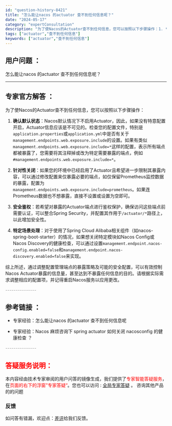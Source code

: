 ```yaml
---
id: "question-history-8421"
title: "怎么能让nacos 的actuator 查不到任何信息呢？"
date: "2024-05-17"
category: "expertConsultation"
description: "为了使Nacos的Actuator查不到任何信息，您可以按照以下步骤操作：1. **确认默认状态**：Nacos默认情况下不启用Actuator，因此，如果没有特意配置开启，Actuator信息应该是不可见的。检查您的配置文件，特别是`application.properties`或`applica"
tags: ["actuator","查不到任何信息"]
keywords: ["actuator","查不到任何信息"]
---
```


## 用户问题 ： 
 怎么能让nacos 的actuator 查不到任何信息呢？  

---------------
## 专家官方解答 ：

为了使Nacos的Actuator查不到任何信息，您可以按照以下步骤操作：

1. **确认默认状态**：Nacos默认情况下不启用Actuator，因此，如果没有特意配置开启，Actuator信息应该是不可见的。检查您的配置文件，特别是`application.properties`或`application.yml`中是否有关于`management.endpoints.web.exposure.include`的设置。如果有类似`management.endpoints.web.exposure.include=*`这样的配置，表示所有端点都被暴露了，您需要将其注释掉或改为特定需要暴露的端点，例如`#management.endpoints.web.exposure.include=*`。

2. **针对性关闭**：如果您的环境中已经启用了Actuator且希望进一步限制其暴露内容，可以通过修改配置来仅暴露必要的端点，如仅保留Prometheus监控数据的暴露，配置为`management.endpoints.web.exposure.include=prometheus`。如果连Prometheus数据也不想暴露，直接不设置或设置为空即可。

3. **安全鉴权**：若希望对暴露的Actuator端点进行鉴权保护，确保访问这些端点前需要认证，可以整合Spring Security，并配置其作用于`/actuator/*`路径上，以此增加安全性。

4. **特定场景处理**：对于使用了Spring Cloud Alibaba相关组件（如nacos-spring-boot-starter）的情况，如果想关闭特定模块如Nacos Config或Nacos Discovery的健康检查，可以通过设置`management.endpoint.nacos-config.enabled=false`和`management.endpoint.nacos-discovery.enabled=false`来实现。

综上所述，通过调整配置管理端点的暴露策略及可能的安全配置，可以有效控制Nacos Actuator暴露的信息量，甚至达到不暴露任何信息的目的。请根据实际需求调整相应的配置项，并记得重启Nacos服务以应用更改。


<font color="#949494">---------------</font> 


## 参考链接 ：

* 专家经验：怎么能让nacos 的actuator 查不到任何信息呢 
 
 * 专家经验：Nacos 麻烦咨询下 spring actuator 如何关闭 nacosconfig 的健康检查 ？ 


 <font color="#949494">---------------</font> 
 


## <font color="#FF0000">答疑服务说明：</font> 

本内容经由技术专家审阅的用户问答的镜像生成，我们提供了<font color="#FF0000">专家智能答疑服务</font>，在<font color="#FF0000">页面的右下的浮窗”专家答疑“</font>。您也可以访问 : [全局专家答疑](https://answer.opensource.alibaba.com/docs/intro) 。 咨询其他产品的的问题

### 反馈
如问答有错漏，欢迎点：[差评](https://ai.nacos.io/user/feedbackByEnhancerGradePOJOID?enhancerGradePOJOId=13643)给我们反馈。
